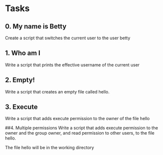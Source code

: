 # Tasks

## 0. My name is Betty 
Create a script that switches the current user to the user betty

## 1. Who am I
Write a script that prints the effective username of the current user

## 2. Empty!
Write a script that creates an empty file called hello.

## 3. Execute
Write a script that adds execute permission to the owner of the file hello

##4. Multiple permissions
Write a script that adds execute permission to the owner and the group owner, and read permission to other users, to the file hello.

The file hello will be in the working directory

